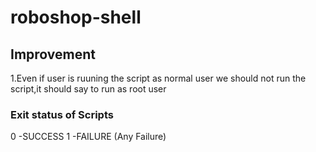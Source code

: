 # roboshop-shell

## Improvement

1.Even if user is ruuning the script as normal  user we should  not run  the script,it should say to run as root user


### Exit status of Scripts
0 -SUCCESS
1 -FAILURE (Any Failure)